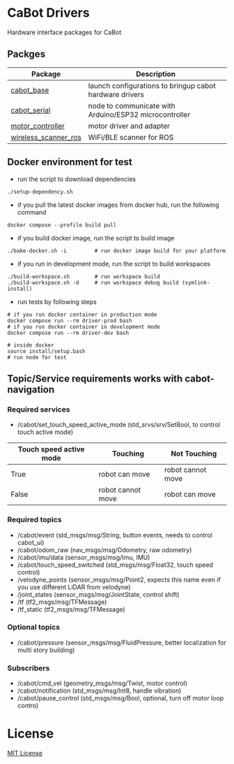 # CaBot Drivers

Hardware interface packages for CaBot

## Packges

|Package|Description|
|---|---|
|[cabot_base](./cabot_base)|launch configurations to bringup cabot hardware drivers|
|[cabot_serial](./cabot_serial)|node to communicate with Arduino/ESP32 microcontroller|
|[motor_controller](./motor_controller)|motor driver and adapter|
|[wireless_scanner_ros](./wireless_scanner_ros)|WiFi/BLE scanner for ROS|

## Docker environment for test

- run the script to download dependencies

```
./setup-dependency.sh
```

- if you pull the latest docker images from docker hub, run the following command

```
docker compose --profile build pull
```

- if you build docker image, run the script to build image

```
./bake-docker.sh -i         # run docker image build for your platform
```

- if you run in development mode, run the script to build workspaces

```
./build-workspace.sh        # run workspace build
./build-workspace.sh -d     # run workspace debug build (symlink-install)
```

- run tests by following steps

```
# if you run docker container in production mode
docker compose run --rm driver-prod bash
# if you run docker container in development mode
docker compose run --rm driver-dev bash

# inside docker
source install/setup.bash
# run node for test
```

## Topic/Service requirements works with cabot-navigation

### Required services
- /cabot/set_touch_speed_active_mode  (std_srvs/srv/SetBool, to control touch active mode)

Touch speed active mode | Touching | Not Touching
--- | --- | ---
True  |  robot can move | robot cannot move
False | robot cannot move | robot can move


### Required topics
- /cabot/event                 (std_msgs/msg/String, button events, needs to control cabot_ui)
- /cabot/odom_raw              (nav_msgs/msg/Odometry, raw odometry)
- /cabot/imu/data              (sensor_msgs/msg/Imu, IMU)
- /cabot/touch_speed_switched  (std_msgs/msg/Float32, touch speed control)
- /velodyne_points             (sensor_msgs/msg/Point2, expects this name even if you use different LiDAR from velodyne)
- /joint_states                (sensor_msgs/msg/JointState, control shift)
- /tf                          (tf2_msgs/msg/TFMessage)
- /tf_static                   (tf2_msgs/msg/TFMessage)

### Optional topics
- /cabot/pressure              (sensor_msgs/msg/FluidPressure, better localization for multi story building)

### Subscribers

- /cabot/cmd_vel               (geometry_msgs/msg/Twist, motor control)
- /cabot/notification          (std_msgs/msg/Int8, handle vibration)
- /cabot/pause_control         (std_msgs/msg/Bool, optional, turn off motor loop contro)

# License

[MIT License](LICENSE)
